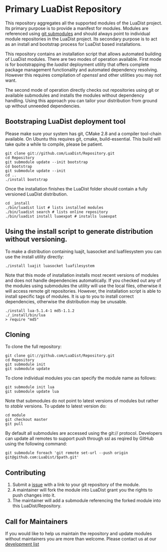 Primary LuaDist Repository
==========================
This repository aggregates all the supported modules of the LuaDist project. Its primary purpose is to provide a manifest for modules. Modules are referenced using [git submodules][sub] and should always point to individual module repositories in the LuaDist project. Its secondary purpose is to act as an install and bootstrap process for LuaDist based installations.

This repository contains an installation script that allows automated building of LuaDist modules. There are two modes of operation available. First mode is for bootstrapping the _luadist_ deployment utility that offers complete package management functionality and automated dependency resolving. However this requires compilation of _openssl_ and other utilities you may not want.

The second mode of operation directly checks out repositories using git or available submodules and installs the modules without dependency handling. Using this approach you can tailor your distribution from ground up without unneeded dependencies.

Bootstraping LuaDist deployment tool
---

Please make sure your system has git, CMake 2.8  and a compiler tool-chain available. On Ubuntu this requires git, cmake, build-essential. This build will take quite a while to compile, please be patient.

    git clone git://github.com/LuaDist/Repository.git
    cd Repository
    git submodule update --init bootstrap
    cd bootstrap
    git submodule update --init
    cd ..
    ./install bootstrap
   
Once the installation finishes the LuaDist folder should contain a fully versioned LuaDist distribution.

    cd _install
    ./bin/luadist list # lists installed modules
    ./bin/luadist search # lists online repository
    ./bin/luadist install luaexpat # installs luaexpat

Using the install script to generate distribution without versioning.
---

To make a distribution containing luajit, luasocket and luafilesystem you can use the install utility directly:

    ./install luajit luasocket luafilesystem

Note that this mode of installation installs most recent versions of modules and does not handle dependencies automatically. If you checked out any of the modules using submodules the utility will use the local files, otherwise it will access remote git repositories. However, the installation script is able to install specific tags of modules. It is up to you to install correct dependencies, otherwise the distribution may be unusable.

    ./install lua-5.1.4-1 md5-1.1.2 
    ./_install/bin/lua
    > require "md5"

Cloning
-------

To clone the full repository:
	
    git clone git://github.com/LuaDist/Repository.git
    cd Repository
    git submodule init
    git submodule update

To clone individual modules you can specify the module name as follows:

    git submodule init lua
    git submodule update lua

Note that submodules do not point to latest versions of modules but rather to _stable_ versions. To update to latest version do:

    cd module
    git checkout master
    git pull

By default all submodules are accessed using the git:// protocol. Developers can update all remotes to support push through ssl as reqired by GitHub using the following command:

    git submodule foreach 'git remote set-url --push origin git@github.com:LuaDist/$path.git'
	
Contributing
------------

1. Submit a [issue][issue] with a link to your git repository of the module.
2. A maintainer will fork the module into LuaDist grant you the rights to push changes into it.
3. The maintainer will add a submodule referencing the forked module into this LuaDist/Repository.

Call for Maintainers
--------------------

If you would like to help us maintain the repository and update modules without maintainers you are more than welcome. Please contact us at our [development list][mail]

[sub]: http://github.com/guides/developing-with-submodules
[issue]: http://github.com/LuaDist/Repository/issues
[mail]: mailto:luadist-devel@lists.sourceforge.net
